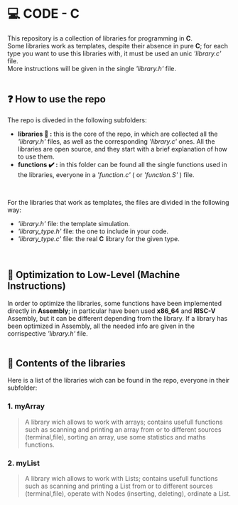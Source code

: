 # :computer: CODE - C
This repository is a collection of libraries for programming in <strong>C</strong>.
<br>
Some libraries work as templates, despite their absence in pure <strong>C</strong>; for each type you want to use this libraries with, it must be used an unic <em>'library.c'</em> file.<br>
More instructions will be given in the single <em>'library.h'</em> file.
<br>
<br>

## :question: How to use the repo
The repo is diveded in the following subfolders:<br>
  - <strong>libraries :file_folder: :</strong> this is the core of the repo, in which are collected all the <em>'library.h'</em> files, as well as the corresponding <em>'library.c'</em> ones. 
    All the libraries are open source, and they start with a brief explanation of how to use them.
  - <strong>functions :heavy_check_mark: :</strong> in this folder can be found all the single functions used in the libraries, everyone in a <em>'function.c'</em> ( or <em>'function.S'</em> ) file.
<br>

For the libraries that work as templates, the files are divided in the following way:<br>
  - <em>'library.h'</em> file: the template simulation.
  - <em>'library_type.h'</em> file: the one to include in your code.
  - <em>'library_type.c'</em> file: the real <strong>C</strong> library for the given type.
<br>

## :small_red_triangle_down: Optimization to Low-Level (Machine Instructions) 
In order to optimize the libraries, some functions have been implemented directly in <strong>Assembly</strong>; in particular have been used <strong>x86_64</strong> and <strong>RISC-V</strong> Assembly, but it can be different depending from the library.
If a library has been optimized in Assembly, all the needed info are given in the corrispective <em>'library.h'</em> file.
<br>
<br>

## :open_book: Contents of the libraries
Here is a list of the libraries wich can be found in the repo, everyone in their subfolder:
### 1. <strong>myArray</strong>
>A library wich allows to work with arrays; contains usefull functions such as scanning and printing an array from or to different sources (terminal,file), sorting an array, use some statistics and maths functions.
### 2. <strong>myList</strong>
>A library wich allows to work with Lists; contains usefull functions such as scanning and printing a List from or to different sources (terminal,file), operate with Nodes (inserting, deleting), ordinate a List.
